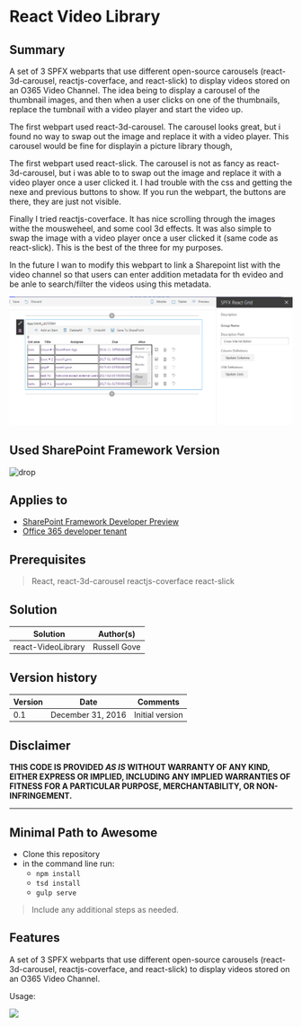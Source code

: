 # React Video Library

## Summary
A set of 3 SPFX webparts that use different open-source carousels (react-3d-carousel, reactjs-coverface, and react-slick)
to display videos stored on an O365 Video Channel. The idea being to display a carousel of the thumbnail images, and then 
when a user clicks on one of the thumbnails, replace the tumbnail with a video player and start the video up. 

The first webpart used react-3d-carousel. The carousel looks great, but i found no way to swap out the image and replace 
it with a video player. This carousel would be fine for displayin a picture library though,

The first webpart used react-slick. The carousel is not as fancy as react-3d-carousel, but i was able to to swap out the 
image and replace it with a video player once a user clicked it. I had trouble with the css and getting the nexe and previous 
buttons to show. If you run the webpart, the buttons are there, they are just not visible. 

Finally I tried reactjs-coverface. It has nice scrolling through the images withe the mousweheel, and some cool 3d effects.
It was also simple to swap the image with a video player once a user clicked it (same code as react-slick). This is the best 
of the three for my purposes.


In the future I wan to modify this webpart to link a Sharepoint list with the video channel so that users can enter addition 
metadata for th evideo and be anle to search/filter the videos using this metadata.





![alt tag](/samples/react-spfx-multilist-grid/src/images/editListItems.PNG)


## Used SharePoint Framework Version
![drop](https://img.shields.io/badge/drop-drop5-red.svg)

## Applies to

* [SharePoint Framework Developer Preview](http://dev.office.com/sharepoint/docs/spfx/sharepoint-framework-overview)
* [Office 365 developer tenant](http://dev.office.com/sharepoint/docs/spfx/set-up-your-developer-tenant)



## Prerequisites

> React, react-3d-carousel reactjs-coverface react-slick

## Solution

Solution|Author(s)
--------|---------
 react-VideoLibrary | Russell Gove

## Version history

Version|Date|Comments
-------|----|--------
0.1|December 31, 2016|Initial version


## Disclaimer
**THIS CODE IS PROVIDED *AS IS* WITHOUT WARRANTY OF ANY KIND, EITHER EXPRESS OR IMPLIED, INCLUDING ANY IMPLIED WARRANTIES OF FITNESS FOR A PARTICULAR PURPOSE, MERCHANTABILITY, OR NON-INFRINGEMENT.**

---

## Minimal Path to Awesome

- Clone this repository
- in the command line run:
  - `npm install`
  - `tsd install`
  - `gulp serve`

> Include any additional steps as needed.

## Features
A set of 3 SPFX webparts that use different open-source carousels (react-3d-carousel, reactjs-coverface, and react-slick)
to display videos stored on an O365 Video Channel.

Usage:


<img src="https://telemetry.sharepointpnp.com/sp-dev-fx-webparts/samples/react-multilist-grid" />




